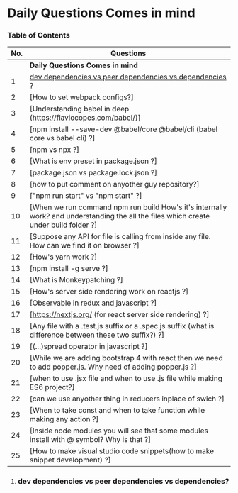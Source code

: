 # Daily Questions Comes in mind

### Table of Contents

| No. | Questions |
| --- | --------- |
|   | **Daily Questions Comes in mind** |
|1  | [dev dependencies vs peer dependencies vs dependencies ?](#dev-dependencies-vs-peer-dependencies-vs-dependencies) |
|2  | [How to set webpack configs?]
|3  | [Understanding babel in deep (https://flaviocopes.com/babel/)]
|4  | [npm install --save-dev @babel/core @babel/cli    (babel core vs babel cli) ?]
|5  | [npm vs npx ?]
|6  | [What is env preset in package.json ?]
|7  | [package.json vs package.lock.json ?]
|8  | [how to put comment on anyother guy repository?]
|9  | ["npm run start" vs "npm start" ?]
|10  | [When we run command npm run build How's it's internally work? and understanding the all the files which create under build folder ?]
|11  | [Suppose any API for file is calling from inside any file. How can we find it on browser ?]
|12  | [How's yarn work ?]
|13  | [npm install -g serve ?]
|14  | [What is Monkeypatching ?]
|15  | [How's server side rendering work on reactjs ?]
|16  | [Observable in redux and javascript ?]
|17  | [https://nextjs.org/   (for react server side rendering) ?]
|18  | [Any file with a .test.js suffix or a .spec.js suffix (what is difference between these two suffix?) ?]
|19  | [(...)spread operator in javascript ?]
|20  | [While we are adding bootstrap 4 with react then we need to add popper.js. Why need of adding popper.js ?]
|21  | [when to use .jsx file and when to use .js file while making ES6 project?]
|22  | [can we use anyother thing in reducers inplace of swich ?]
|23  | [When to take const and when to take function while making any action ?]
|24  | [Inside node modules you will see that some modules install with @ symbol? Why is that ?]
|25  | [How to make visual studio code snippets(how to make snippet development) ?]

1. ### dev dependencies vs peer dependencies vs dependencies?


